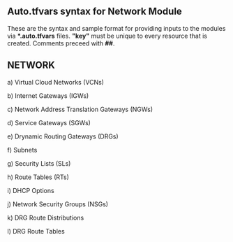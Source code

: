 ## Auto.tfvars syntax for Network Module
These are the syntax and sample format for providing inputs to the modules via <b>*.auto.tfvars</b> files.
<b>"key"</b> must be unique to every resource that is created.
Comments preceed with <b>##</b>.

## NETWORK
a) Virtual Cloud Networks (VCNs)

b) Internet Gateways (IGWs)

c) Network Address Translation Gateways (NGWs)

d) Service Gateways (SGWs)

e) Drynamic Routing Gateways (DRGs)

f) Subnets

g) Security Lists (SLs)

h) Route Tables (RTs)

i) DHCP Options

j) Network Security Groups (NSGs)

k) DRG Route Distributions

l) DRG Route Tables

